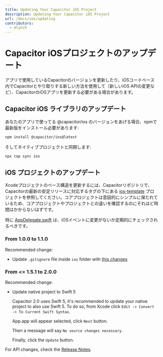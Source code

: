 ```yaml
---
title: Updating Your Capacitor iOS Project
description: Updating Your Capacitor iOS Project
url: /docs/ios/updating
contributors:
  - mlynch
---
```


# Capacitor iOSプロジェクトのアップデート

<p class="intro">アプリで使用しているCapacitorのバージョンを更新したり、iOSコードベース内でCapacitorとやり取りする新しい方法を使用して（新しいiOS APIの変更など）、CapacitorのiOSアプリを更新する必要がある場合があります。</p>

## Capacitor iOS ライブラリのアップデート

あなたのアプリで使ってる @capacitor/ios のバージョンをあげる場合、npmで最新版をインストール必要があります:

```bash
npm install @capacitor/ios@latest
```

そしてネイティブプロジェクトと同期します:

```bash
npx cap sync ios
```

## iOS プロジェクトのアップデート

Xcodeプロジェクトのベース構造を更新するには、Capacitorリポジトリで、Capacitorの最新の安定リリースに対応するタグの下にある [ios-template](https://github.com/ionic-team/capacitor/tree/master/ios-template) プロジェクトを参照してください。コアプロジェクトは意図的にシンプルに保たれているため、コアプロジェクトやプロジェクトとの違いを確認するのにそれほど時間はかからないはずです。

特に [AppDelegate.swift](https://github.com/ionic-team/capacitor/blob/master/ios-template/App/App/AppDelegate.swift) は、iOSイベントに変更がないか定期的にチェックされるべきです。

### From 1.0.0 to 1.1.0

Recommended change:

* Update `.gitignore` file inside `ios` folder with [this changes](https://github.com/ionic-team/capacitor/commit/91941975ea5fe5389e0b09bb8331d5cb16ea6a78#diff-ea346566a7f09b5e88ed28d3d6362ec3)

### From <= 1.5.1 to 2.0.0

Recommended change:

* Update native project to Swift 5

  Capacitor 2.0 uses Swift 5, it's recommended to update your native project to also use Swift 5.
  To do so, from Xcode click `Edit -> Convert -> To Current Swift Syntax`.

  App.app will appear selected, click `Next` button.

  Then a message will say `No source changes necessary`.

  Finally, click the `Update` button.

For API changes, check the [Release Notes](https://github.com/ionic-team/capacitor/releases/tag/2.0.0).
